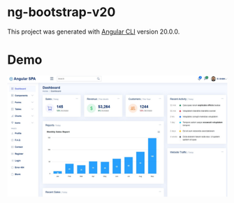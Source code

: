 # ng-bootstrap-v20
This project was generated with [Angular CLI](https://github.com/angular/angular-cli) version 20.0.0.

<h1>Demo</h1>

[![N|Solid](preview.jpg)](https://desmond-tam.github.io/ng-bootstrap-v20/)
